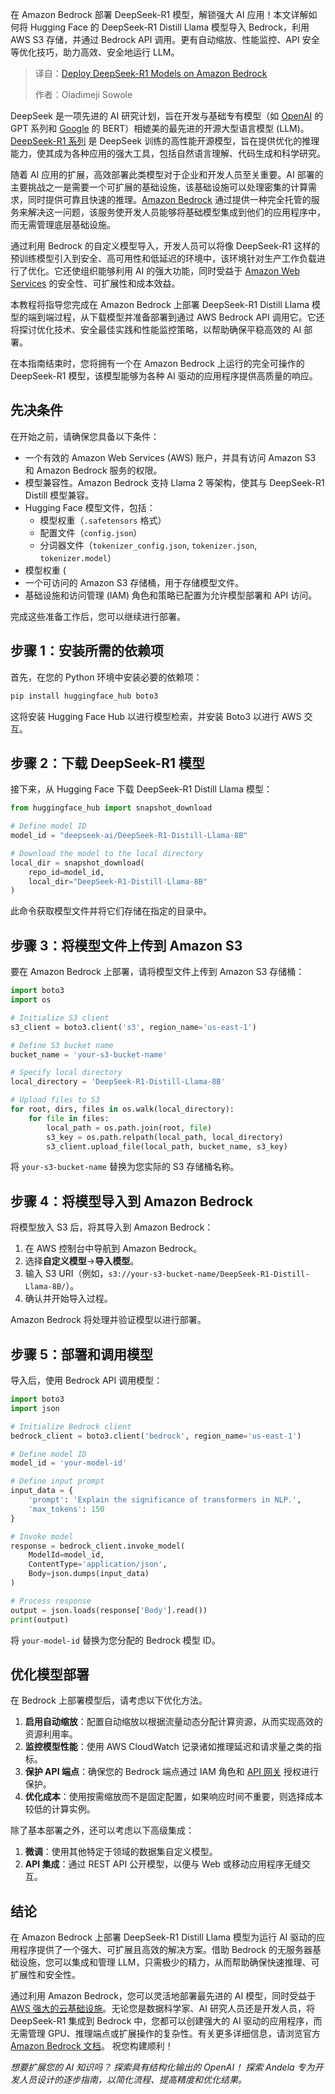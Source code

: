 
<!--
title: 在Amazon Bedrock上部署DeepSeek-R1模型
cover: https://cdn.thenewstack.io/media/2025/03/682542ab-deploy-deepseek-r1-amazon-bedrock.jpg
summary: 在 Amazon Bedrock 部署 DeepSeek-R1 模型，解锁强大 AI 应用！本文详解如何将 Hugging Face 的 DeepSeek-R1 Distill Llama 模型导入 Bedrock，利用 AWS S3 存储，并通过 Bedrock API 调用。更有自动缩放、性能监控、API 安全等优化技巧，助力高效、安全地运行 LLM。
-->

在 Amazon Bedrock 部署 DeepSeek-R1 模型，解锁强大 AI 应用！本文详解如何将 Hugging Face 的 DeepSeek-R1 Distill Llama 模型导入 Bedrock，利用 AWS S3 存储，并通过 Bedrock API 调用。更有自动缩放、性能监控、API 安全等优化技巧，助力高效、安全地运行 LLM。

> 译自：[Deploy DeepSeek-R1 Models on Amazon Bedrock](https://thenewstack.io/deploy-deepseek-r1-models-on-amazon-bedrock/)
> 
> 作者：Oladimeji Sowole

DeepSeek 是一项先进的 AI 研究计划，旨在开发与基础专有模型（如 [OpenAI](https://thenewstack.io/mastering-openais-realtime-api-a-comprehensive-guide/) 的 GPT 系列和 [Google](https://cloud.google.com/?utm_content=inline+mention) 的 BERT）相媲美的最先进的开源大型语言模型 (LLM)。[DeepSeek-R1 系列](https://thenewstack.io/deep-dive-into-deepseek-r1-how-it-works-and-what-it-can-do/) 是 DeepSeek 训练的高性能开源模型，旨在提供优化的推理能力，使其成为各种应用的强大工具，包括自然语言理解、代码生成和科学研究。

随着 AI 应用的扩展，高效部署此类模型对于企业和开发人员至关重要。AI 部署的主要挑战之一是需要一个可扩展的基础设施，该基础设施可以处理密集的计算需求，同时提供可靠且快速的推理。[Amazon Bedrock](https://thenewstack.io/building-llm-based-genai-applications-with-amazon-bedrock/) 通过提供一种完全托管的服务来解决这一问题，该服务使开发人员能够将基础模型集成到他们的应用程序中，而无需管理底层基础设施。

通过利用 Bedrock 的自定义模型导入，开发人员可以将像 DeepSeek-R1 这样的预训练模型引入到安全、高可用性和低延迟的环境中，该环境针对生产工作负载进行了优化。它还使组织能够利用 AI 的强大功能，同时受益于 [Amazon Web Services](https://aws.amazon.com/?utm_content=inline+mention) 的安全性、可扩展性和成本效益。

本教程将指导您完成在 Amazon Bedrock 上部署 DeepSeek-R1 Distill Llama 模型的端到端过程，从下载模型并准备部署到通过 AWS Bedrock API 调用它。它还将探讨优化技术、安全最佳实践和性能监控策略，以帮助确保平稳高效的 AI 部署。

在本指南结束时，您将拥有一个在 Amazon Bedrock 上运行的完全可操作的 DeepSeek-R1 模型，该模型能够为各种 AI 驱动的应用程序提供高质量的响应。

## 先决条件

在开始之前，请确保您具备以下条件：

- 一个有效的 Amazon Web Services (AWS) 账户，并具有访问 Amazon S3 和 Amazon Bedrock 服务的权限。
- 模型兼容性。Amazon Bedrock 支持 Llama 2 等架构，使其与 DeepSeek-R1 Distill 模型兼容。
- Hugging Face 模型文件，包括：
    - 模型权重（`.safetensors` 格式）
    - 配置文件（`config.json`）
    - 分词器文件（`tokenizer_config.json`, `tokenizer.json`, `tokenizer.model`）
- 模型权重 (
- 一个可访问的 Amazon S3 存储桶，用于存储模型文件。
- 基础设施和访问管理 (IAM) 角色和策略已配置为允许模型部署和 API 访问。

完成这些准备工作后，您可以继续进行部署。

## 步骤 1：安装所需的依赖项

首先，在您的 Python 环境中安装必要的依赖项：

```bash
pip install huggingface_hub boto3
```

这将安装 Hugging Face Hub 以进行模型检索，并安装 Boto3 以进行 AWS 交互。

## 步骤 2：下载 DeepSeek-R1 模型

接下来，从 Hugging Face 下载 DeepSeek-R1 Distill Llama 模型：

```python
from huggingface_hub import snapshot_download

# Define model ID
model_id = "deepseek-ai/DeepSeek-R1-Distill-Llama-8B"

# Download the model to the local directory
local_dir = snapshot_download(
    repo_id=model_id,
    local_dir="DeepSeek-R1-Distill-Llama-8B"
)
```

此命令获取模型文件并将它们存储在指定的目录中。

## 步骤 3：将模型文件上传到 Amazon S3

要在 Amazon Bedrock 上部署，请将模型文件上传到 Amazon S3 存储桶：

```python
import boto3
import os

# Initialize S3 client
s3_client = boto3.client('s3', region_name='us-east-1')

# Define S3 bucket name
bucket_name = 'your-s3-bucket-name'

# Specify local directory
local_directory = 'DeepSeek-R1-Distill-Llama-8B'

# Upload files to S3
for root, dirs, files in os.walk(local_directory):
    for file in files:
        local_path = os.path.join(root, file)
        s3_key = os.path.relpath(local_path, local_directory)
        s3_client.upload_file(local_path, bucket_name, s3_key)
```

将 `your-s3-bucket-name` 替换为您实际的 S3 存储桶名称。

## 步骤 4：将模型导入到 Amazon Bedrock

将模型放入 S3 后，将其导入到 Amazon Bedrock：

1. 在 AWS 控制台中导航到 Amazon Bedrock。
2. 选择**自定义模型**→**导入模型**。
3. 输入 S3 URI（例如，`s3://your-s3-bucket-name/DeepSeek-R1-Distill-Llama-8B/`）。
4. 确认并开始导入过程。

Amazon Bedrock 将处理并验证模型以进行部署。

## 步骤 5：部署和调用模型

导入后，使用 Bedrock API 调用模型：

```python
import boto3
import json

# Initialize Bedrock client
bedrock_client = boto3.client('bedrock', region_name='us-east-1')

# Define model ID
model_id = 'your-model-id'

# Define input prompt
input_data = {
    'prompt': 'Explain the significance of transformers in NLP.',
    'max_tokens': 150
}

# Invoke model
response = bedrock_client.invoke_model(
    ModelId=model_id,
    ContentType='application/json',
    Body=json.dumps(input_data)
)

# Process response
output = json.loads(response['Body'].read())
print(output)
```

将 `your-model-id` 替换为您分配的 Bedrock 模型 ID。

## 优化模型部署

在 Bedrock 上部署模型后，请考虑以下优化方法。

1. **启用自动缩放**：配置自动缩放以根据流量动态分配计算资源，从而实现高效的资源利用率。
2. **监控模型性能**：使用 AWS CloudWatch 记录诸如推理延迟和请求量之类的指标。
3. **保护 API 端点**：确保您的 Bedrock 端点通过 IAM 角色和 [API 网关](https://thenewstack.io/what-is-api-management/) 授权进行保护。
4. **优化成本**：使用按需缩放而不是固定配置，如果响应时间不重要，则选择成本较低的计算实例。

除了基本部署之外，还可以考虑以下高级集成：

1. **微调**：使用其他特定于领域的数据集自定义模型。
2. **API 集成**：通过 REST API 公开模型，以便与 Web 或移动应用程序无缝交互。

## 结论

在 Amazon Bedrock 上部署 DeepSeek-R1 Distill Llama 模型为运行 AI 驱动的应用程序提供了一个强大、可扩展且高效的解决方案。借助 Bedrock 的无服务器基础设施，您可以集成和管理 LLM，只需极少的精力，从而帮助确保快速推理、可扩展性和安全性。

通过利用 Amazon Bedrock，您可以灵活地部署最先进的 AI 模型，同时受益于 [AWS 强大的云基础设施](https://roadmap.sh/best-practices/aws)。无论您是数据科学家、AI 研究人员还是开发人员，将 DeepSeek-R1 集成到 Bedrock 中，您都可以创建强大的 AI 驱动的应用程序，而无需管理 GPU、推理端点或扩展操作的复杂性。有关更多详细信息，请浏览官方 [Amazon Bedrock 文档](https://aws.amazon.com/bedrock/)。 祝您构建顺利！

*想要扩展您的 AI 知识吗？ 探索具有结构化输出的 OpenAI！ 探索 Andela 专为开发人员设计的逐步指南，以简化流程、提高精度和优化结果。*
